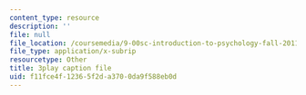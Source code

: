 ```yaml
---
content_type: resource
description: ''
file: null
file_location: /coursemedia/9-00sc-introduction-to-psychology-fall-2011/f11fce4f12365f2da3700da9f588eb0d_gRe7dy2HSTg.vtt
file_type: application/x-subrip
resourcetype: Other
title: 3play caption file
uid: f11fce4f-1236-5f2d-a370-0da9f588eb0d
---
```

